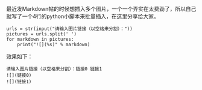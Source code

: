 最近发Markdown帖的时候想插入多个图片，一个一个弄实在太费劲了，所以自己就写了一个4行的python小脚本来批量插入，在这里分享给大家。

```
urls = str(input("请输入图片链接（以空格来分割）："))
pictures = urls.split(' ')
for markdown in pictures:
    print("![](%s)" % markdown)
```


效果如下：
```
请输入图片链接（以空格来分割）：链接0 链接1
![](链接0)
![](链接1)
```
